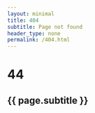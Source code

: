 ```yaml
--- 
layout: minimal
title: 404
subtitle: Page not found
header_type: none
permalink: /404.html
---
```

<div class="my-auto text-center">
   <h1 class="display-1 font-weight-bold">4<i class="fa fa-times-circle"></i>4</h1>
   <h2>{{ page.subtitle }}</h2>
</div>
